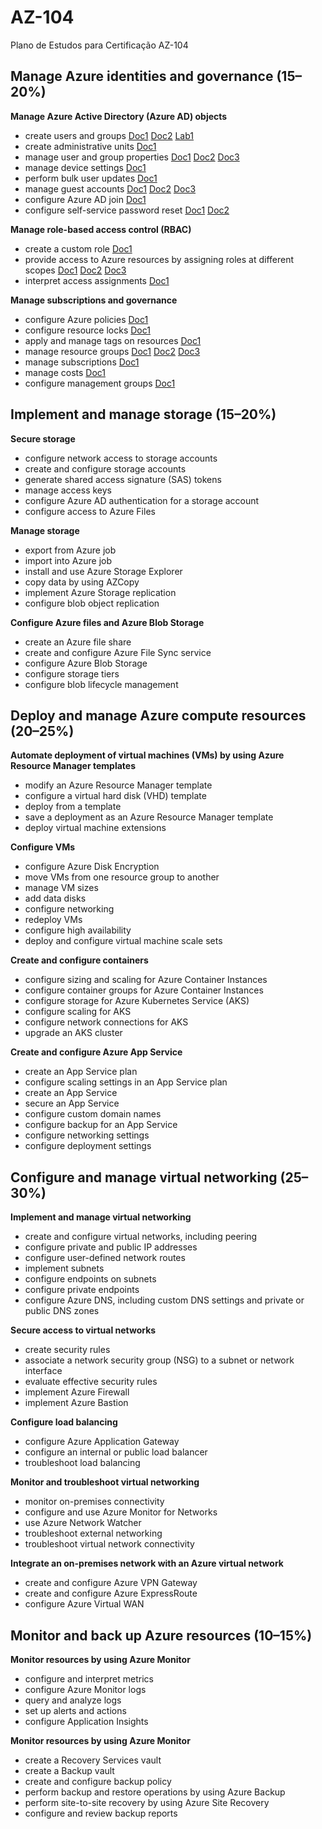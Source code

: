 # AZ-104
Plano de Estudos para Certificação AZ-104

## Manage Azure identities and governance (15–20%)

**Manage Azure Active Directory (Azure AD) objects**
- create users and groups 
[Doc1](https://docs.microsoft.com/en-us/azure/active-directory/fundamentals/add-users-azure-active-directory?context=/azure/active-directory/enterprise-users/context/ugr-context) 
[Doc2](https://docs.microsoft.com/en-us/azure/active-directory/fundamentals/active-directory-groups-create-azure-portal?context=/azure/active-directory/enterprise-users/context/ugr-context)
[Lab1](https://docs.microsoft.com/en-us/azure/active-directory/fundamentals/active-directory-groups-create-azure-portal?context=/azure/active-directory/enterprise-users/context/ugr-context)
- create administrative units
[Doc1](https://docs.microsoft.com/en-us/azure/active-directory/roles/admin-units-manage)
- manage user and group properties
[Doc1](https://docs.microsoft.com/en-us/azure/active-directory/fundamentals/active-directory-users-profile-azure-portal?context=/azure/active-directory/enterprise-users/context/ugr-context)
[Doc2](https://docs.microsoft.com/en-us/azure/active-directory/enterprise-users/users-bulk-download)
[Doc3](https://docs.microsoft.com/en-us/azure/active-directory/fundamentals/active-directory-manage-groups?context=/azure/active-directory/enterprise-users/context/ugr-context)
- manage device settings
[Doc1](https://docs.microsoft.com/en-us/azure/active-directory/devices/overview)
- perform bulk user updates
[Doc1](https://docs.microsoft.com/en-us/azure/active-directory/enterprise-users/users-bulk-add)
- manage guest accounts
[Doc1](https://docs.microsoft.com/pt-br/azure/active-directory/b2b/b2b-quickstart-add-guest-users-portal?WT.mc_id=AZ-MVP-5000031)
[Doc2](https://docs.microsoft.com/en-us/azure/active-directory/external-identities/what-is-b2b?context=/azure/active-directory/enterprise-users/context/ugr-context)
[Doc3](https://docs.microsoft.com/en-us/azure/active-directory/enterprise-users/users-restrict-guest-permissions)
- configure Azure AD join
[Doc1](https://docs.microsoft.com/pt-br/azure/active-directory/devices/concept-azure-ad-join?WT.mc_id=AZ-MVP-5000031)
- configure self-service password reset
[Doc1](https://docs.microsoft.com/en-us/azure/active-directory/authentication/howto-sspr-deployment)
[Doc2](https://docs.microsoft.com/en-us/azure/active-directory/authentication/howto-sspr-customization)

**Manage role-based access control (RBAC)**
- create a custom role
[Doc1](https://docs.microsoft.com/pt-br/azure/active-directory/roles/custom-create?WT.mc_id=AZ-MVP-5000031)
- provide access to Azure resources by assigning roles at different scopes
[Doc1](https://docs.microsoft.com/pt-br/azure/role-based-access-control/role-assignments-portal?WT.mc_id=AZ-MVP-5000031)
[Doc2](https://docs.microsoft.com/pt-br/azure/role-based-access-control/role-assignments-portal-subscription-admin)
[Doc3](https://docs.microsoft.com/pt-br/azure/active-directory/users-groups-roles/licensing-directory-independence?WT.mc_id=AZ-MVP-5000031)
- interpret access assignments
[Doc1](https://docs.microsoft.com/pt-br/azure/role-based-access-control/deny-assignments?WT.mc_id=AZ-MVP-5000031)

**Manage subscriptions and governance**
- configure Azure policies
[Doc1](https://docs.microsoft.com/pt-br/azure/governance/policy/overview?WT.mc_id=AZ-MVP-5000031)
- configure resource locks
[Doc1](https://docs.microsoft.com/pt-br/azure/azure-resource-manager/management/lock-resources?WT.mc_id=AZ-MVP-5000031)
- apply and manage tags on resources
[Doc1](https://docs.microsoft.com/pt-br/azure/azure-resource-manager/management/tag-resources?WT.mc_id=AZ-MVP-5000031)
- manage resource groups
[Doc1](https://docs.microsoft.com/pt-br/azure/azure-resource-manager/management/manage-resource-groups-portal)
[Doc2](https://docs.microsoft.com/pt-br/azure/azure-resource-manager/management/move-resources-overview)
[Doc3](https://docs.microsoft.com/pt-br/azure/azure-resource-manager/management/delete-resource-group?tabs=azure-powershell)
- manage subscriptions
[Doc1](https://docs.microsoft.com/pt-br/azure/active-directory/fundamentals/active-directory-how-subscriptions-associated-directory?WT.mc_id=AZ-MVP-5000031)
- manage costs
[Doc1](https://docs.microsoft.com/pt-br/azure/cost-management-billing/?WT.mc_id=AZ-MVP-5000031)
- configure management groups
[Doc1](https://docs.microsoft.com/pt-br/azure/governance/management-groups/create?WT.mc_id=AZ-MVP-5000031)

## Implement and manage storage (15–20%)

**Secure storage**
- configure network access to storage accounts
- create and configure storage accounts
- generate shared access signature (SAS) tokens
- manage access keys
- configure Azure AD authentication for a storage account
- configure access to Azure Files

**Manage storage**
- export from Azure job
- import into Azure job
- install and use Azure Storage Explorer
- copy data by using AZCopy
- implement Azure Storage replication
- configure blob object replication

**Configure Azure files and Azure Blob Storage**
- create an Azure file share
- create and configure Azure File Sync service
- configure Azure Blob Storage
- configure storage tiers
- configure blob lifecycle management

## Deploy and manage Azure compute resources (20–25%)

**Automate deployment of virtual machines (VMs) by using Azure Resource Manager templates**
- modify an Azure Resource Manager template
- configure a virtual hard disk (VHD) template
- deploy from a template
- save a deployment as an Azure Resource Manager template
- deploy virtual machine extensions

**Configure VMs**
- configure Azure Disk Encryption
- move VMs from one resource group to another
- manage VM sizes
- add data disks
- configure networking
- redeploy VMs
- configure high availability
- deploy and configure virtual machine scale sets

**Create and configure containers**
- configure sizing and scaling for Azure Container Instances
- configure container groups for Azure Container Instances
- configure storage for Azure Kubernetes Service (AKS)
- configure scaling for AKS
- configure network connections for AKS
- upgrade an AKS cluster

**Create and configure Azure App Service**
- create an App Service plan
- configure scaling settings in an App Service plan
- create an App Service
- secure an App Service
- configure custom domain names
- configure backup for an App Service
- configure networking settings
- configure deployment settings

## Configure and manage virtual networking (25–30%)

**Implement and manage virtual networking**
- create and configure virtual networks, including peering
- configure private and public IP addresses
- configure user-defined network routes
- implement subnets
- configure endpoints on subnets
- configure private endpoints
- configure Azure DNS, including custom DNS settings and private or public DNS zones

**Secure access to virtual networks**
- create security rules
- associate a network security group (NSG) to a subnet or network interface
- evaluate effective security rules
- implement Azure Firewall
- implement Azure Bastion

**Configure load balancing**
- configure Azure Application Gateway
- configure an internal or public load balancer
- troubleshoot load balancing

**Monitor and troubleshoot virtual networking**
- monitor on-premises connectivity
- configure and use Azure Monitor for Networks
- use Azure Network Watcher
- troubleshoot external networking
- troubleshoot virtual network connectivity

**Integrate an on-premises network with an Azure virtual network**
- create and configure Azure VPN Gateway
- create and configure Azure ExpressRoute
- configure Azure Virtual WAN

## Monitor and back up Azure resources (10–15%)

**Monitor resources by using Azure Monitor**
- configure and interpret metrics
- configure Azure Monitor logs
- query and analyze logs
- set up alerts and actions
- configure Application Insights

**Monitor resources by using Azure Monitor**
- create a Recovery Services vault
- create a Backup vault
- create and configure backup policy
- perform backup and restore operations by using Azure Backup
- perform site-to-site recovery by using Azure Site Recovery
- configure and review backup reports
  